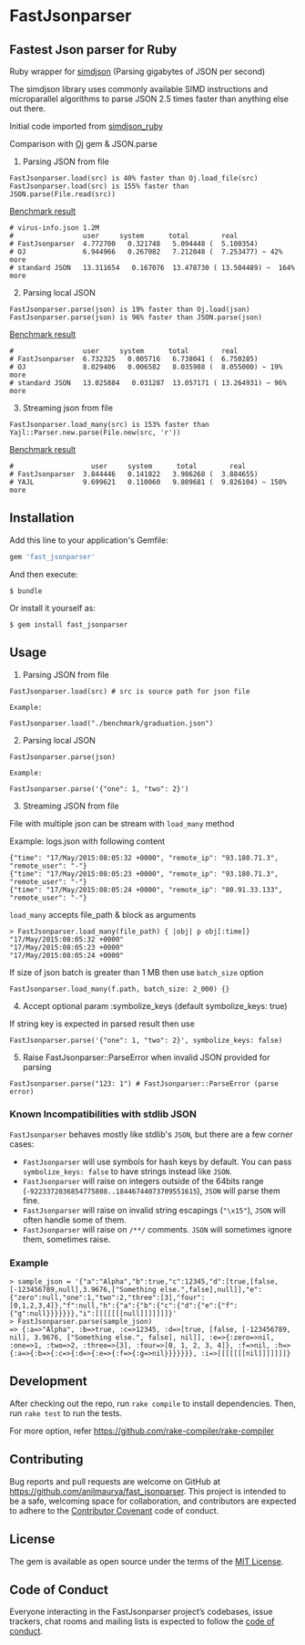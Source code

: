 # FastJsonparser

## Fastest Json parser for Ruby

Ruby wrapper for [simdjson](https://simdjson.org) (Parsing gigabytes of JSON per second)

The simdjson library uses commonly available SIMD instructions and microparallel algorithms to parse JSON 2.5 times faster than anything else out there.

Initial code imported from [simdjson_ruby](https://github.com/saka1/simdjson_ruby)

Comparison with [Oj](https://github.com/ohler55/oj) gem & JSON.parse

1. Parsing JSON from file
```
FastJsonparser.load(src) is 40% faster than Oj.load_file(src)
FastJsonparser.load(src) is 155% faster than JSON.parse(File.read(src))
```
[Benchmark result](https://github.com/anilmaurya/fast_jsonparser/blob/master/benchmark/file_benchmark.rb)

```
# virus-info.json 1.2M
#                 user     system      total        real
# FastJsonparser  4.772700   0.321748   5.094448 (  5.100354)
# OJ              6.944966   0.267082   7.212048 (  7.253477) ~ 42% more
# standard JSON   13.311654   0.167076  13.478730 ( 13.504489) ~  164% more
```

2. Parsing local JSON
```
FastJsonparser.parse(json) is 19% faster than Oj.load(json)
FastJsonparser.parse(json) is 96% faster than JSON.parse(json)
```
[Benchmark result](https://github.com/anilmaurya/fast_jsonparser/blob/master/benchmark/json_benchmark.rb)
```
#                 user     system      total        real
# FastJsonparser  6.732325   0.005716   6.738041 (  6.750285)
# OJ              8.029406   0.006582   8.035988 (  8.055000) ~ 19% more
# standard JSON   13.025884   0.031287  13.057171 ( 13.264931) ~ 96% more
```

3. Streaming json from file
```
FastJsonparser.load_many(src) is 153% faster than Yajl::Parser.new.parse(File.new(src, 'r'))
```
[Benchmark result](https://github.com/anilmaurya/fast_jsonparser/blob/master/benchmark/stream_benchmark.rb)
```
#                   user     system      total        real
# FastJsonparser  3.844446   0.141822   3.986268 (  3.884655)
# YAJL            9.699621   0.110060   9.809681 (  9.826104) ~ 150% more
```

## Installation

Add this line to your application's Gemfile:

```ruby
gem 'fast_jsonparser'
```

And then execute:

    $ bundle

Or install it yourself as:

    $ gem install fast_jsonparser

## Usage

1. Parsing JSON from file

```
FastJsonparser.load(src) # src is source path for json file

Example:

FastJsonparser.load("./benchmark/graduation.json")

```

2. Parsing local JSON

```
FastJsonparser.parse(json)

Example:

FastJsonparser.parse('{"one": 1, "two": 2}')

```

3. Streaming JSON from file

File with multiple json can be stream with `load_many` method

Example: logs.json with following content
```
{"time": "17/May/2015:08:05:32 +0000", "remote_ip": "93.180.71.3", "remote_user": "-"}
{"time": "17/May/2015:08:05:23 +0000", "remote_ip": "93.180.71.3", "remote_user": "-"}
{"time": "17/May/2015:08:05:24 +0000", "remote_ip": "80.91.33.133", "remote_user": "-"}
```

`load_many` accepts file_path & block as arguments
```
> FastJsonparser.load_many(file_path) { |obj| p obj[:time]}
"17/May/2015:08:05:32 +0000"
"17/May/2015:08:05:23 +0000"
"17/May/2015:08:05:24 +0000"
```
If size of json batch is greater than 1 MB then use `batch_size` option

```
FastJsonparser.load_many(f.path, batch_size: 2_000) {}
```

4. Accept optional param :symbolize_keys (default symbolize_keys: true)

If string key is expected in parsed result then use

```
FastJsonparser.parse('{"one": 1, "two": 2}', symbolize_keys: false)

```

5. Raise FastJsonparser::ParseError when invalid JSON provided for parsing

```
FastJsonparser.parse("123: 1") # FastJsonparser::ParseError (parse error)
```

### Known Incompatibilities with stdlib JSON

`FastJsonparser` behaves mostly like stdlib's `JSON`, but there are a few corner cases:

- `FastJsonparser` will use symbols for hash keys by default. You can pass `symbolize_keys: false` to have strings instead like `JSON`.
- `FastJsonparser` will raise on integers outside of the 64bits range (`-9223372036854775808..18446744073709551615`), `JSON` will parse them fine.
- `FastJsonparser` will raise on invalid string escapings (`"\x15"`), `JSON` will often handle some of them.
- `FastJsonparser` will raise on `/**/` comments. `JSON` will sometimes ignore them, sometimes raise.

### Example

```
> sample_json = '{"a":"Alpha","b":true,"c":12345,"d":[true,[false,[-123456789,null],3.9676,["Something else.",false],null]],"e":{"zero":null,"one":1,"two":2,"three":[3],"four":[0,1,2,3,4]},"f":null,"h":{"a":{"b":{"c":{"d":{"e":{"f":{"g":null}}}}}}},"i":[[[[[[[null]]]]]]]}'
> FastJsonparser.parse(sample_json)
=> {:a=>"Alpha", :b=>true, :c=>12345, :d=>[true, [false, [-123456789, nil], 3.9676, ["Something else.", false], nil]], :e=>{:zero=>nil, :one=>1, :two=>2, :three=>[3], :four=>[0, 1, 2, 3, 4]}, :f=>nil, :h=>{:a=>{:b=>{:c=>{:d=>{:e=>{:f=>{:g=>nil}}}}}}}, :i=>[[[[[[[nil]]]]]]]} 
```
## Development

After checking out the repo, run `rake compile` to install dependencies. Then, run `rake test` to run the tests.

For more option, refer https://github.com/rake-compiler/rake-compiler

## Contributing

Bug reports and pull requests are welcome on GitHub at https://github.com/anilmaurya/fast_jsonparser. This project is intended to be a safe, welcoming space for collaboration, and contributors are expected to adhere to the [Contributor Covenant](http://contributor-covenant.org) code of conduct.

## License

The gem is available as open source under the terms of the [MIT License](https://opensource.org/licenses/MIT).

## Code of Conduct

Everyone interacting in the FastJsonparser project’s codebases, issue trackers, chat rooms and mailing lists is expected to follow the [code of conduct](https://github.com/anilmaurya/fast_jsonparser/blob/master/CODE_OF_CONDUCT.md).
